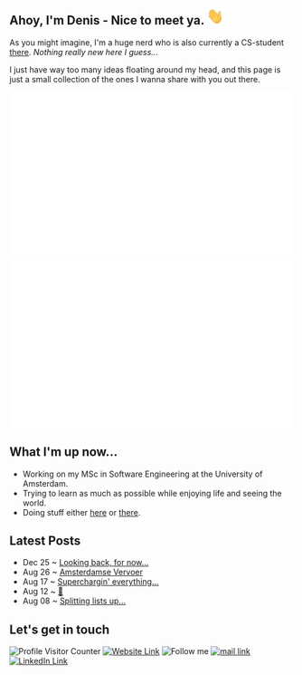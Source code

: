 <h2>Ahoy, I'm Denis - Nice to meet ya. <img src="https://raw.githubusercontent.com/D45Hub/D45Hub/master/icons/wave.gif" width="30px" height="30px"></h2>

As you might imagine, I'm a huge nerd who is also currently a CS-student <a href="https://www.uva.nl/shared-content/programmas/en/masters/software-engineering/software-engineering.html">there</a>. *Nothing really new here I guess...*

I just have way too many ideas floating around my head, and this page is just a small collection of the ones I wanna share with you out there. 

<p align="center">
  <img src ="https://github.com/D45Hub/github-stats/blob/master/generated/overview.svg">
  <img src="https://github.com/D45Hub/github-stats/blob/master/generated/languages.svg">
</p>

<h2>What I'm up now...</h2>

- Working on my MSc in Software Engineering at the University of Amsterdam.
- Trying to learn as much as possible while enjoying life and seeing the world.
- Doing stuff either <a href="https://github.com/D45Hub?tab=repositories">here</a> or <a href="https://git.denisthiessen.de/explore/repos">there</a>.

<h2>Latest Posts</h2>
<ul>
<!-- feed start -->
<li>Dec 25 ~ <a href="https://denisthiessen.de/blog/looking-back.html">Looking back, for now...</a></li>
<li>Aug 26 ~ <a href="https://micro.denisthiessen.de/amsterdamse-vervoer">Amsterdamse Vervoer</a></li>
<li>Aug 17 ~ <a href="https://micro.denisthiessen.de/superchargin-everything">Superchargin' everything...</a></li>
<li>Aug 12 ~ <a href="https://micro.denisthiessen.de/empty">🎵</a></li>
<li>Aug 08 ~ <a href="https://micro.denisthiessen.de/splitting-lists-up">Splitting lists up...</a></li>
<!-- feed end -->
</ul>
<h2>Let's get in touch</h2>

<p>
  <span>
    <img src="https://api.visitorbadge.io/api/visitors?path=D45Hub&label=Profile%20Visitors&countColor=%2337d67a&style=flat" alt="Profile Visitor Counter" />
    <a href="https://denisthiessen.de"><img src="https://img.shields.io/badge/💻-Website-success?color=%2337d67a" alt="Website Link" /></a>
    <img src="https://img.shields.io/github/followers/D45Hub?label=Follow&style=social" alt="Follow me" />
    <a href="mailto:mail@denisthiessen.de" alt="Send me a mail" /><img src="https://img.shields.io/badge/📧-Send%20a%20mail-success?color=%2337d67a" alt="mail link" /></a>
    <a href="https://www.linkedin.com/in/denis-thiessen/"><img src="https://img.shields.io/badge/👨‍👩‍👧‍👦-LinkedIn-success?color=%230072b1" alt="LinkedIn Link" /></a>
  </span>
</p>
